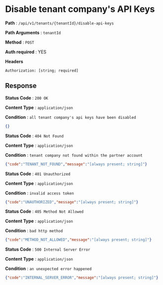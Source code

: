 #  Disable tenant company's API Keys
**Path** : `/api/v1/tenants/{tenantId}/disable-api-keys`

**Path Arguments** : `tenantId`

**Method** : `POST`

**Auth required** : YES

**Headers**
```
Authorization: [string; required]
```

##  Response

**Status Code** : `200 OK`

**Content Type** : `application/json`

**Condition** : `all tenant company's api keys have been disabled`
```json
{}
```
**Status Code** : `404 Not Found`

**Content Type** : `application/json`

**Condition** : `tenant company not found within the partner account`
```json
{"code":"TENANT_NOT_FOUND","message":"[always present; string]"}
```
**Status Code** : `401 Unauthorized`

**Content Type** : `application/json`

**Condition** : `invalid access token`
```json
{"code":"UNAUTHORIZED","message":"[always present; string]"}
```
**Status Code** : `405 Method Not Allowed`

**Content Type** : `application/json`

**Condition** : `bad http method`
```json
{"code":"METHOD_NOT_ALLOWED","message":"[always present; string]"}
```
**Status Code** : `500 Internal Server Error`

**Content Type** : `application/json`

**Condition** : `an unexpected error happened`
```json
{"code":"INTERNAL_SERVER_ERROR","message":"[always present; string]"}
```